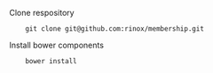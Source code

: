 Clone respository

```
    git clone git@github.com:rinox/membership.git
```

Install bower components

```
    bower install
```
